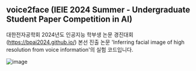 ## voice2face (IEIE 2024 Summer - Undergraduate Student Paper Competition in AI)
대한전자공학회 2024년도 인공지능 학부생 논문 경진대회(https://bpai2024.github.io/) 본선 진출 논문 'Inferring facial image of high resolution from voice information'의 실험 코드입니다.

![image](https://github.com/swlee1240/voice2face/assets/129383630/45da742d-9ab3-43ed-8640-260b96c2be2f)
